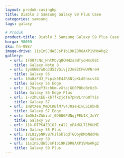 ```yaml
---
layout: produk-casinghp
title: Diablo 3 Samsung Galaxy S9 Plus Case
categories: samsung
tags: galaxy

# Produk
product-title: Diablo 3 Samsung Galaxy S9 Plus Case
harga: 90000
sku: hn-0887
image-drive: 11sInSJdW5JsP1b19KZ0R8AXP1VMoARg2
gallery:
  - url: 1FO87cNc_HntMbvq8CMHzaaWTyoHmc0SC
    title: Galaxy Note 8
  - url: 1ymGNB7wDq3d53VGivj2Jm82CFwUVNreH
    title: Galaxy S6
  - url: 10a8zFdJ_Pzpik0E4JRSNlpKLdEhscv4G
    title: Galaxy S6 Edge
  - url: 1L79sqeY3kchUm-vXtajGG0P0beBrUz0-
    title: Galaxy S6 Edge Plus
  - url: 1-v2hLKEE-kbTfkzjoTe7pNVLrnG0TYis
    title: Galaxy S7
  - url: 1HBtXea_MmDCKBlM7v4J0aeHIvLSi0bHb
    title: Galaxy S7 Edge
  - url: 1mQhJxZAkiuf_0D006PUNqjPEbIX_JoYY
    title: Galaxy S8
  - url: 11k-DTPK4Z01OJ_r4l2_yPAdGLT1POUME
    title: Galaxy S8 Plus
  - url: 1VL8IypNRvB7FJlSklqdTGQoyDMbNddMo
    title: Galaxy S9
  - url: 11sInSJdW5JsP1b19KZ0R8AXP1VMoARg2
    title: Galaxy S9 Plus
---
```

